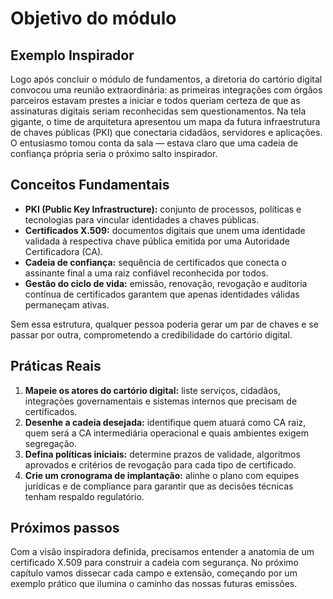 # Objetivo do módulo

## Exemplo Inspirador

Logo após concluir o módulo de fundamentos, a diretoria do cartório digital convocou uma reunião extraordinária: as primeiras integrações com órgãos parceiros estavam prestes a iniciar e todos queriam certeza de que as assinaturas digitais seriam reconhecidas sem questionamentos. Na tela gigante, o time de arquitetura apresentou um mapa da futura infraestrutura de chaves públicas (PKI) que conectaria cidadãos, servidores e aplicações. O entusiasmo tomou conta da sala — estava claro que uma cadeia de confiança própria seria o próximo salto inspirador.

## Conceitos Fundamentais

- **PKI (Public Key Infrastructure):** conjunto de processos, políticas e tecnologias para vincular identidades a chaves públicas.
- **Certificados X.509:** documentos digitais que unem uma identidade validada à respectiva chave pública emitida por uma Autoridade Certificadora (CA).
- **Cadeia de confiança:** sequência de certificados que conecta o assinante final a uma raiz confiável reconhecida por todos.
- **Gestão do ciclo de vida:** emissão, renovação, revogação e auditoria contínua de certificados garantem que apenas identidades válidas permaneçam ativas.

Sem essa estrutura, qualquer pessoa poderia gerar um par de chaves e se passar por outra, comprometendo a credibilidade do cartório digital.

## Práticas Reais

1. **Mapeie os atores do cartório digital:** liste serviços, cidadãos, integrações governamentais e sistemas internos que precisam de certificados.
2. **Desenhe a cadeia desejada:** identifique quem atuará como CA raiz, quem será a CA intermediária operacional e quais ambientes exigem segregação.
3. **Defina políticas iniciais:** determine prazos de validade, algoritmos aprovados e critérios de revogação para cada tipo de certificado.
4. **Crie um cronograma de implantação:** alinhe o plano com equipes jurídicas e de compliance para garantir que as decisões técnicas tenham respaldo regulatório.

## Próximos passos

Com a visão inspiradora definida, precisamos entender a anatomia de um certificado X.509 para construir a cadeia com segurança. No próximo capítulo vamos dissecar cada campo e extensão, começando por um exemplo prático que ilumina o caminho das nossas futuras emissões.
